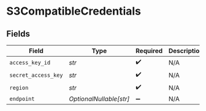 # S3CompatibleCredentials


## Fields

| Field                   | Type                    | Required                | Description             |
| ----------------------- | ----------------------- | ----------------------- | ----------------------- |
| `access_key_id`         | *str*                   | :heavy_check_mark:      | N/A                     |
| `secret_access_key`     | *str*                   | :heavy_check_mark:      | N/A                     |
| `region`                | *str*                   | :heavy_check_mark:      | N/A                     |
| `endpoint`              | *OptionalNullable[str]* | :heavy_minus_sign:      | N/A                     |